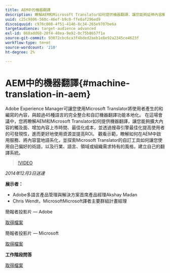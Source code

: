 ```yaml
---
title: AEM中的機器翻譯
description: 瞭解AEM和Microsoft Translator如何提供機器翻譯，讓您能夠延伸內容觸及面、增加內容上市時間、最佳化成本，並透過搜尋引擎最佳化提高使用者的可發現性，進而更好地使用資源並提高ROI。
uuid: c25c9806-560c-46ef-b9c0-ffe0af296ed9
discoiquuid: c976c008-4f51-4146-8c34-265e9707be6a
targetaudience: target-audience advanced
exl-id: 860add68-20f4-48ea-9e92-0c75b8657f1a
source-git-commit: 93072cbc6ca3f4bded2aeb1e8e92a2345ce4623f
workflow-type: tm+mt
source-wordcount: '210'
ht-degree: 2%

---
```


# AEM中的機器翻譯{#machine-translation-in-aem}

Adobe Experience Manager可讓您使用Microsoft Translator將使用者產生的和編寫的內容，與超過45種語言的完全整合和自訂機器翻譯功能本地化。 在這場會議中，您將瞭解AEM和Microsoft Translator如何提供機器翻譯，讓您能夠擴大內容的觸及面、增加內容上市時間、最佳化成本，並透過搜尋引擎最佳化提高使用者的可發現性，進而更好地使用資源並提高ROI。 觀看示範，瞭解如何在AEM中啟用服務、將內容當地語系化，並探索Microsoft Translator的自訂工具如何讓您使用自己偏好的術語，以及行業、語言、領域或組織需求特有的風格，建立自己的翻譯系統。

>[!VIDEO](https://video.tv.adobe.com/v/19383/?quality=9)

*2014年12月3日送達*

**展示者：**

* Adobe多語言產品管理與解決方案首席產品經理Akshay Madan
* Chris Wendt，MicrosoftMicrosoft譯者主要群組計畫經理

簡報者投影片 — Adobe

[取得檔案](assets/aem-gems-machine-translation-12-03-14.pdf)

簡報者投影片 — Microsoft

[取得檔案](assets/adobe-microsoft-gems-12-03-14.pdf)

**工作階段問答**

[取得檔案](assets/q-a-machine-translation-12-3-14.pdf)
<!--
[Get back to the Overview](https://helpx.adobe.com/experience-manager/kt/eseminars/gems/aem-index.html)
-->
